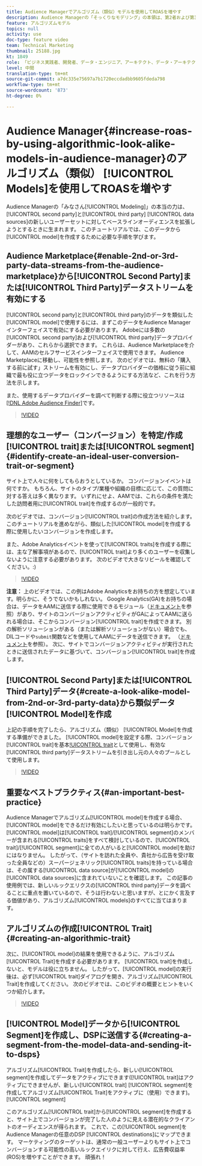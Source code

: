 ```yaml
---
title: Audience Managerでアルゴリズム（類似）モデルを使用してROASを増やす
description: Audience Managerの「そっくりなモデリング」の本領は、第2者および第3者のデータソースから新しい品質のユーザー群に対して、ベースラインオーディエンスを拡大しようとするときに生まれます。 このチュートリアルでは、このデータからモデルを作成する手順を学習します。
feature: アルゴリズムモデル
topics: null
activity: use
doc-type: feature video
team: Technical Marketing
thumbnail: 25188.jpg
kt: 1849
role: 「ビジネス実践者、開発者、データ・エンジニア、アーキテクト、データ・アーキテクト、管理者、リーダー」
level: 中間
translation-type: tm+mt
source-git-commit: a7dc335e75697a7b1720eccdadbb9605fdeda798
workflow-type: tm+mt
source-wordcount: '873'
ht-degree: 0%

---
```



# Audience Manager{#increase-roas-by-using-algorithmic-look-alike-models-in-audience-manager}のアルゴリズム（類似） [!UICONTROL Models]を使用してROASを増やす

Audience Managerの「みなさん[!UICONTROL Modeling]」の本当の力は、[!UICONTROL second party]と[!UICONTROL third party] [!UICONTROL data sources]の新しいユーザーセットに対してベースラインオーディエンスを拡張しようとするときに生まれます。 このチュートリアルでは、このデータから[!UICONTROL model]を作成するために必要な手順を学びます。

## Audience Marketplace{#enable-2nd-or-3rd-party-data-streams-from-the-audience-marketplace}から[!UICONTROL Second Party]または[!UICONTROL Third Party]データストリームを有効にする

[!UICONTROL second party]と[!UICONTROL third party]のデータを類似した[!UICONTROL model]で使用するには、まずこのデータをAudience Managerインターフェイスで有効にする必要があります。 Adobeには多数の[!UICONTROL second party]および[!UICONTROL third party]データプロバイダーがあり、これらから選択できます。 これらは、Audience Marketplaceを介して、AAMのセルフサービスインターフェイスで使用できます。 Audience Marketplaceに移動し、可能性を参照します。 次のビデオでは、無料の「購入する前に試す」ストリームを有効にし、データプロバイダーの価格に従う前に組織で最も役に立つデータをロックインできるようにする方法など、これを行う方法を示します。

また、使用するデータプロバイダーを調べて判断する際に役立つリソースは[[!DNL Adobe Audience Finder]](https://www.adobe-audience-finder.com/)です。

>[!VIDEO](https://video.tv.adobe.com/v/25188/?quality=12)

## 理想的なユーザー（コンバージョン）を特定/作成[!UICONTROL trait]または[!UICONTROL segment] {#identify-create-an-ideal-user-conversion-trait-or-segment}

サイト上で人々に何をしてもらおうとしているか。 コンバージョンイベントは何ですか。 もちろん、サイトのタイプ/業種や組織の目標に応じて、この質問に対する答えは多く異なります。 いずれにせよ、AAMでは、これらの条件を満たした訪問者用に[!UICONTROL trait]を作成するのが一般的です。

次のビデオでは、コンバージョン[!UICONTROL trait]の作成方法を紹介します。このチュートリアルを進めながら、類似した[!UICONTROL model]を作成する際に使用したいコンバージョンを作成します。

また、Adobe Analyticsイベントを使って[!UICONTROL traits]を作成する際には、主な了解事項があるので、[!UICONTROL trait]より多くのユーザーを収集しないように注意する必要があります。 次のビデオで大きなリビールを確認してください。:)

>[!VIDEO](https://video.tv.adobe.com/v/23431/?quality=12)

**注意：** 上のビデオでは、この例はAdobe Analyticsをお持ちの方を想定しています。明らかに、そうでないかもしれない。 Google Analytics(GA)をお持ちの場合は、データをAAMに送信する際に使用できるモジュール（[ドキュメント](https://marketing.adobe.com/resources/help/en_US/aam/dil-google-universal-analytics.html)を参照）があり、サイトのコンバージョンアクティビティがGAによってAAMに送られる場合は、そこからコンバージョン[!UICONTROL trait]を作成できます。 別の解析ソリューションがある（または解析ソリューションがない）場合でも、DILコードや`submit`関数などを使用してAAMにデータを送信できます。 （[ドキュメント](https://marketing.adobe.com/resources/help/en_US/aam/c_dil.html)を参照）。 次に、サイトでコンバージョンアクティビティが実行されたときに送信されたデータに基づいて、コンバージョン[!UICONTROL trait]を作成します。

## [!UICONTROL Second Party]または[!UICONTROL Third Party]データ{#create-a-look-alike-model-from-2nd-or-3rd-party-data}から類似データ[!UICONTROL Model]を作成

上記の手順を完了したら、アルゴリズム（類似） [!UICONTROL Model]を作成する準備ができました。 [!UICONTROL model]を設定する際、コンバージョン[!UICONTROL trait]を基本[!UICONTROL trait](重複を希望する主要訪問者)として使用し、有効な[!UICONTROL third party]データストリームを引き出し元の人々のプールとして使用します。

>[!VIDEO](https://video.tv.adobe.com/v/25190/?quality-12)

## 重要なベストプラクティス{#an-important-best-practice}

Audience Managerでアルゴリズム[!UICONTROL model]を作成する場合、[!UICONTROL model]をできるだけ有効にしたいと思っているのは明らかです。 [!UICONTROL model]は[!UICONTROL trait]/[!UICONTROL segment]のメンバーが含まれる[!UICONTROL traits]をすべて検討しているので、[!UICONTROL trait]/[!UICONTROL segment]に全ての人がいると[!UICONTROL model]を助けにはなりません。 したがって、（サイトを訪れた全員や、貴社から広告を受け取った全員などの）スーパージェネリック[!UICONTROL traits]を持っている場合は、その属する[!UICONTROL data source]が[!UICONTROL model]の[!UICONTROL data sources]に含まれていないことを確認します。 この記事の使用例では、新しいルックエリクスの[!UICONTROL third party]データを調べることに重点を置いているので、そうは行わないと思いますが、とにかく言及する価値があり、アルゴリズム[!UICONTROL models]のすべてに当てはまります。

## アルゴリズムの作成[!UICONTROL Trait] {#creating-an-algorithmic-trait}

次に、[!UICONTROL model]の結果を使用できるように、アルゴリズム[!UICONTROL Trait]を作成する必要があります。 [!UICONTROL trait]を作成しないと、モデルは役に立ちません。 したがって、[!UICONTROL model]の実行後は、必ず[!UICONTROL trait]ダイアログを開き、アルゴリズム[!UICONTROL Trait]を作成してください。 次のビデオでは、このビデオの概要とヒントをいくつか紹介します。

>[!VIDEO](https://video.tv.adobe.com/v/25191/?quality=12)

## [!UICONTROL Model]データから[!UICONTROL Segment]を作成し、DSPに送信する{#creating-a-segment-from-the-model-data-and-sending-it-to-dsps}

アルゴリズム[!UICONTROL Trait]を作成したら、新しい[!UICONTROL segment]を作成してデータをアクティブにできます([!UICONTROL trait]はアクティブにできませんが、新しい[!UICONTROL trait] [!UICONTROL segment]を作成してアルゴリズム[!UICONTROL Trait]をアクティブに（使用）できます)。[!UICONTROL segment]

このアルゴリズム[!UICONTROL trait]から[!UICONTROL segment]を作成すると、サイト上でコンバージョンが完了した人のように見える潜在的なクライアントのオーディエンスが得られます。 これで、この[!UICONTROL segment]をAudience Managerの任意のDSP [!UICONTROL destinations]にマップできます。 マーケティングのターゲットは、通常の一般ユーザーよりもサイト上でコンバージョンする可能性の高いルックエイリクに対して行え、広告費収益率(ROS)を増やすことができます。 頑張れ！
